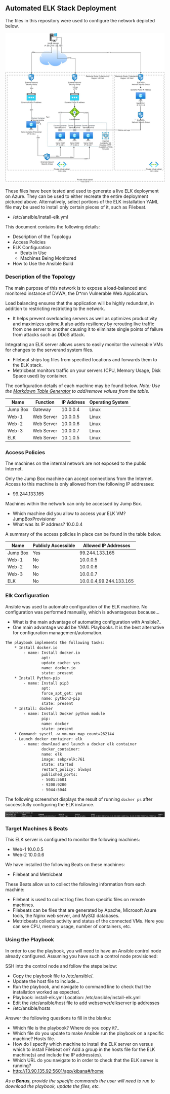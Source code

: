 ## Automated ELK Stack Deployment

The files in this repository were used to configure the network depicted below.

![TODO: Update the path with the name of your diagram](Diagrams/Network_Diagram.jpg)

These files have been tested and used to generate a live ELK deployment on Azure. They can be used to either recreate the entire deployment pictured above. Alternatively, select portions of the ELK installation YAML file may be used to install only certain pieces of it, such as Filebeat.

  - /etc/ansible/install-elk.yml

This document contains the following details:
- Description of the Topologu
- Access Policies
- ELK Configuration
  - Beats in Use
  - Machines Being Monitored
- How to Use the Ansible Build


### Description of the Topology

The main purpose of this network is to expose a load-balanced and monitored instance of DVWA, the D*mn Vulnerable Web Application.

Load balancing ensures that the application will be highly redundant, in addition to restricting restricting to the network.
- It helps prevent overloading servers as well as optimizes productivity and maximizes uptime.It also adds resiliency by rerouting live traffic from one server to another causing it to eliminate single points of failure from attacks such as DDoS attack.

Integrating an ELK server allows users to easily monitor the vulnerable VMs for changes to the serverand system files.
- Filebeat ships log files from specified locations and forwards them to the ELK stack.
- Metricbeat monitors traffic on your servers (CPU, Memory Usage, Disk Space used) by container.

The configuration details of each machine may be found below.
_Note: Use the [Markdown Table Generator](http://www.tablesgenerator.com/markdown_tables) to add/remove values from the table_.

| Name     | Function  | IP Address | Operating System |
|----------|-----------|------------|------------------|
| Jump Box | Gateway   | 10.0.0.4   | Linux            |
| Web-1    | Web Server| 10.0.0.5   | Linux            |
| Web-2    | Web Server| 10.0.0.6   | Linux            |
| Web-3    | Web Server| 10.0.0.7   | Linux            |
| ELK      | Web Server| 10.1.0.5   | Linux            |


### Access Policies

The machines on the internal network are not exposed to the public Internet. 

Only the Jump Box machine can accept connections from the Internet. Access to this machine is only allowed from the following IP addresses:
- 99.244.133.165

Machines within the network can only be accessed by Jump Box.
- Which machine did you allow to access your ELK VM?  JumpBoxProvisioner
- What was its IP address? 10.0.0.4

A summary of the access policies in place can be found in the table below.

| Name     | Publicly Accessible | Allowed IP Addresses    |
|----------|---------------------|-------------------------|
| Jump Box | Yes                 |  99.244.133.165         |
| Web-1    | No                  |  10.0.0.5               |
| Web-2    | No                  |  10.0.0.6               |
| Web-3    | No                  |  10.0.0.7               |
| ELK      | No                  |  10.0.0.4,99.244.133.165|

### Elk Configuration

Ansible was used to automate configuration of the ELK machine. No configuration was performed manually, which is advantageous because...
- What is the main advantage of automating configuration with Ansible?_
- One main advantage would be YAML Playbooks. It is the best alternative for configuration management/automation.
```
The playbook implements the following tasks:
    * Install docker.io
   		- name: Install docker.io
    			apt:
     			update_cache: yes
     			name: docker.io
     			state: present
 	* Install Python-pip
 		- name: Install pip3
    			apt:
     			force_apt_get: yes
     			name: python3-pip
     			state: present
    * Install: docker
   		- name: Install Docker python module
    			pip:
     			name: docker
     			state: present
    * Command: sysctl -w vm.max_map_count=262144
 	- Launch docker container: elk
   		- name: download and launch a docker elk container
    			docker_container:
     			name: elk
     			image: sebp/elk:761
     			state: started
     			restart_policy: always
     			published_ports:
      			- 5601:5601
      			- 9200:9200
      			- 5044:5044
```


The following screenshot displays the result of running `docker ps` after successfully configuring the ELK instance.

![TODO: Update the path with the name of your screenshot of docker ps output](Diagrams/docker_ps.png)

### Target Machines & Beats
This ELK server is configured to monitor the following machines:
- Web-1 10.0.0.5 
- Web-2 10.0.0.6

We have installed the following Beats on these machines:
- Filebeat and Metricbeat

These Beats allow us to collect the following information from each machine:
- Filebeat is used to collect log files from specific files on remote machines.
- Filebeats can be files that are generated by Apache, Microsoft Azure tools, the Nginx web server, and MySQl databases.
- Metricbeats collects activity and status of the connected VMs. Here you can see CPU, memory usage, number of containers, etc.

### Using the Playbook
In order to use the playbook, you will need to have an Ansible control node already configured. Assuming you have such a control node provisioned: 

SSH into the control node and follow the steps below:
- Copy the playbook file to /etc/ansible/.
- Update the host file to include...
- Run the playbook, and navigate to command line to check that the installation worked as expected.
- Playbook: install-elk.yml Location: /etc/ansible/install-elk.yml
- Edit the /etc/ansible/host file to add webserver/elkserver ip addresses
- /etc/ansible/hosts

Answer the following questions to fill in the blanks:
- Which file is the playbook? Where do you copy it?_
- Which file do you update to make Ansible run the playbook on a specific machine? Hosts file.
-  How do I specify which machine to install the ELK server on versus which to install Filebeat on? Add a group in the hosts file for the ELK machine(s) and include the IP address(es).
- Which URL do you navigate to in order to check that the ELK server is running?
- http://13.90.135.92:5601/app/kibana#/home

_As a **Bonus**, provide the specific commands the user will need to run to download the playbook, update the files, etc._
